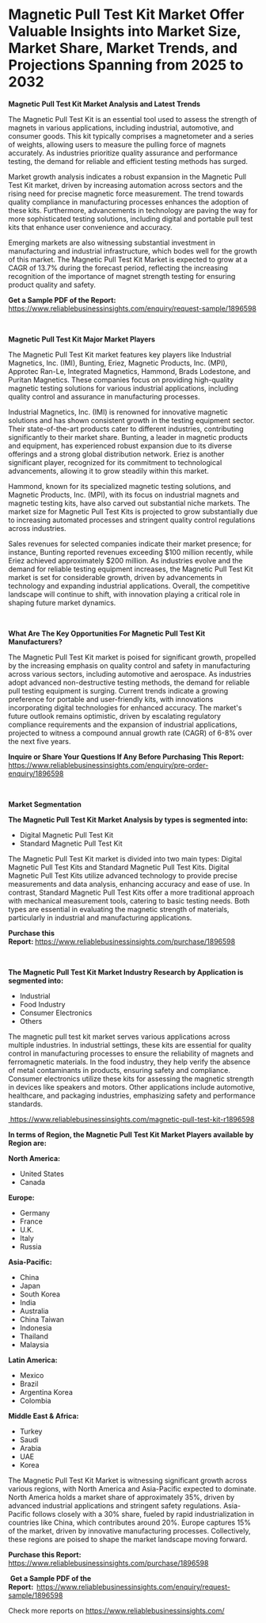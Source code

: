 <p><h1>Magnetic Pull Test Kit Market Offer Valuable Insights into Market Size, Market Share, Market Trends, and Projections Spanning from 2025 to 2032</h1></p><p><strong>Magnetic Pull Test Kit Market Analysis and Latest Trends</strong></p>
<p><p>The Magnetic Pull Test Kit is an essential tool used to assess the strength of magnets in various applications, including industrial, automotive, and consumer goods. This kit typically comprises a magnetometer and a series of weights, allowing users to measure the pulling force of magnets accurately. As industries prioritize quality assurance and performance testing, the demand for reliable and efficient testing methods has surged.</p><p>Market growth analysis indicates a robust expansion in the Magnetic Pull Test Kit market, driven by increasing automation across sectors and the rising need for precise magnetic force measurement. The trend towards quality compliance in manufacturing processes enhances the adoption of these kits. Furthermore, advancements in technology are paving the way for more sophisticated testing solutions, including digital and portable pull test kits that enhance user convenience and accuracy.</p><p>Emerging markets are also witnessing substantial investment in manufacturing and industrial infrastructure, which bodes well for the growth of this market. The Magnetic Pull Test Kit Market is expected to grow at a CAGR of 13.7% during the forecast period, reflecting the increasing recognition of the importance of magnet strength testing for ensuring product quality and safety.</p></p>
<p><strong>Get a Sample PDF of the Report:&nbsp;</strong> <a href="https://www.reliablebusinessinsights.com/enquiry/request-sample/1896598?utm_campaign=2561&utm_medium=2&utm_source=Github&utm_content=ia&utm_term=28022025&utm_id=magnetic-pull-test-kit">https://www.reliablebusinessinsights.com/enquiry/request-sample/1896598</a></p>
<p>&nbsp;</p>
<p><strong>Magnetic Pull Test Kit Major Market Players</strong></p>
<p><p>The Magnetic Pull Test Kit market features key players like Industrial Magnetics, Inc. (IMI), Bunting, Eriez, Magnetic Products, Inc. (MPI), Approtec Ran-Le, Integrated Magnetics, Hammond, Brads Lodestone, and Puritan Magnetics. These companies focus on providing high-quality magnetic testing solutions for various industrial applications, including quality control and assurance in manufacturing processes.</p><p>Industrial Magnetics, Inc. (IMI) is renowned for innovative magnetic solutions and has shown consistent growth in the testing equipment sector. Their state-of-the-art products cater to different industries, contributing significantly to their market share. Bunting, a leader in magnetic products and equipment, has experienced robust expansion due to its diverse offerings and a strong global distribution network. Eriez is another significant player, recognized for its commitment to technological advancements, allowing it to grow steadily within this market.</p><p>Hammond, known for its specialized magnetic testing solutions, and Magnetic Products, Inc. (MPI), with its focus on industrial magnets and magnetic testing kits, have also carved out substantial niche markets. The market size for Magnetic Pull Test Kits is projected to grow substantially due to increasing automated processes and stringent quality control regulations across industries.</p><p>Sales revenues for selected companies indicate their market presence; for instance, Bunting reported revenues exceeding $100 million recently, while Eriez achieved approximately $200 million. As industries evolve and the demand for reliable testing equipment increases, the Magnetic Pull Test Kit market is set for considerable growth, driven by advancements in technology and expanding industrial applications. Overall, the competitive landscape will continue to shift, with innovation playing a critical role in shaping future market dynamics.</p></p>
<p>&nbsp;</p>
<p><strong>What Are The Key Opportunities For Magnetic Pull Test Kit Manufacturers?</strong></p>
<p><p>The Magnetic Pull Test Kit market is poised for significant growth, propelled by the increasing emphasis on quality control and safety in manufacturing across various sectors, including automotive and aerospace. As industries adopt advanced non-destructive testing methods, the demand for reliable pull testing equipment is surging. Current trends indicate a growing preference for portable and user-friendly kits, with innovations incorporating digital technologies for enhanced accuracy. The market's future outlook remains optimistic, driven by escalating regulatory compliance requirements and the expansion of industrial applications, projected to witness a compound annual growth rate (CAGR) of 6-8% over the next five years.</p></p>
<p><strong>Inquire or Share Your Questions If Any Before Purchasing This Report:</strong> <a href="https://www.reliablebusinessinsights.com/enquiry/pre-order-enquiry/1896598?utm_campaign=2561&utm_medium=2&utm_source=Github&utm_content=ia&utm_term=28022025&utm_id=magnetic-pull-test-kit">https://www.reliablebusinessinsights.com/enquiry/pre-order-enquiry/1896598</a></p>
<p>&nbsp;</p>
<p><strong>Market Segmentation</strong></p>
<p><strong>The Magnetic Pull Test Kit Market Analysis by types is segmented into:</strong></p>
<p><ul><li>Digital Magnetic Pull Test Kit</li><li>Standard Magnetic Pull Test Kit</li></ul></p>
<p><p>The Magnetic Pull Test Kit market is divided into two main types: Digital Magnetic Pull Test Kits and Standard Magnetic Pull Test Kits. Digital Magnetic Pull Test Kits utilize advanced technology to provide precise measurements and data analysis, enhancing accuracy and ease of use. In contrast, Standard Magnetic Pull Test Kits offer a more traditional approach with mechanical measurement tools, catering to basic testing needs. Both types are essential in evaluating the magnetic strength of materials, particularly in industrial and manufacturing applications.</p></p>
<p><strong>Purchase this Report:&nbsp;</strong><a href="https://www.reliablebusinessinsights.com/purchase/1896598?utm_campaign=2561&utm_medium=2&utm_source=Github&utm_content=ia&utm_term=28022025&utm_id=magnetic-pull-test-kit">https://www.reliablebusinessinsights.com/purchase/1896598</a></p>
<p>&nbsp;</p>
<p><strong>The Magnetic Pull Test Kit Market Industry Research by Application is segmented into:</strong></p>
<p><ul><li>Industrial</li><li>Food Industry</li><li>Consumer Electronics</li><li>Others</li></ul></p>
<p><p>The magnetic pull test kit market serves various applications across multiple industries. In industrial settings, these kits are essential for quality control in manufacturing processes to ensure the reliability of magnets and ferromagnetic materials. In the food industry, they help verify the absence of metal contaminants in products, ensuring safety and compliance. Consumer electronics utilize these kits for assessing the magnetic strength in devices like speakers and motors. Other applications include automotive, healthcare, and packaging industries, emphasizing safety and performance standards.</p></p>
<p><a href="https://www.reliablebusinessinsights.com/magnetic-pull-test-kit-r1896598?utm_campaign=2561&utm_medium=2&utm_source=Github&utm_content=ia&utm_term=28022025&utm_id=magnetic-pull-test-kit">&nbsp;https://www.reliablebusinessinsights.com/magnetic-pull-test-kit-r1896598</a></p>
<p><strong>In terms of Region, the Magnetic Pull Test Kit Market Players available by Region are:</strong></p>
<p>
    <p> <strong> North America: </strong>
        <ul>
            <li>United States</li>
            <li>Canada</li>
        </ul>
        </p> 
    <p> <strong> Europe: </strong>
        <ul>
            <li>Germany</li>
            <li>France</li>
            <li>U.K.</li>
            <li>Italy</li>
            <li>Russia</li>
        </ul>
        </p> 
    <p> <strong> Asia-Pacific: </strong>
        <ul>
            <li>China</li>
            <li>Japan</li>
            <li>South Korea</li>
            <li>India</li>
            <li>Australia</li>
            <li>China Taiwan</li>
            <li>Indonesia</li>
            <li>Thailand</li>
            <li>Malaysia</li>
        </ul>
        </p> 
    <p> <strong> Latin America: </strong>
        <ul>
            <li>Mexico</li>
            <li>Brazil</li>
            <li>Argentina Korea</li>
            <li>Colombia</li>
        </ul>
        </p> 
    <p> <strong> Middle East & Africa: </strong>
        <ul>
            <li>Turkey</li>
            <li>Saudi</li>
            <li>Arabia</li>
            <li>UAE</li>
            <li>Korea</li>
        </ul>
    </p>
    </p>
<p><p>The Magnetic Pull Test Kit Market is witnessing significant growth across various regions, with North America and Asia-Pacific expected to dominate. North America holds a market share of approximately 35%, driven by advanced industrial applications and stringent safety regulations. Asia-Pacific follows closely with a 30% share, fueled by rapid industrialization in countries like China, which contributes around 20%. Europe captures 15% of the market, driven by innovative manufacturing processes. Collectively, these regions are poised to shape the market landscape moving forward.</p></p>
<p><strong>Purchase this Report: </strong><a href="https://www.reliablebusinessinsights.com/purchase/1896598?utm_campaign=2561&utm_medium=2&utm_source=Github&utm_content=ia&utm_term=28022025&utm_id=magnetic-pull-test-kit">https://www.reliablebusinessinsights.com/purchase/1896598</a></p>
<p>&nbsp;<strong>Get a Sample PDF of the Report:&nbsp;&nbsp;</strong><a href="https://www.reliablebusinessinsights.com/enquiry/request-sample/1896598?utm_campaign=2561&utm_medium=2&utm_source=Github&utm_content=ia&utm_term=28022025&utm_id=magnetic-pull-test-kit">https://www.reliablebusinessinsights.com/enquiry/request-sample/1896598</a></p>
<p><strong></strong></p>
<p>Check more reports on <a href="https://www.reliablebusinessinsights.com/?utm_campaign=2561&utm_medium=2&utm_source=Github&utm_content=ia&utm_term=28022025&utm_id=magnetic-pull-test-kit">https://www.reliablebusinessinsights.com/</a></p>